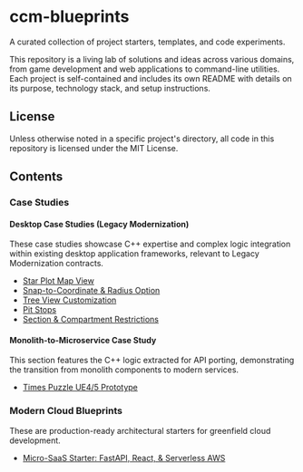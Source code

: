 # ccm-blueprints
A curated collection of project starters, templates, and code experiments.

This repository is a living lab of solutions and ideas across various domains, from game development and web applications to command-line utilities. Each project is self-contained and includes its own README with details on its purpose, technology stack, and setup instructions.

## License
Unless otherwise noted in a specific project's directory, all code in this repository is licensed under the MIT License.

## Contents

### Case Studies
#### Desktop Case Studies (Legacy Modernization)
These case studies showcase C++ expertise and complex logic integration within existing desktop application frameworks, relevant to Legacy Modernization contracts.
- [Star Plot Map View](case-studies/desktop/star-plot/)
- [Snap-to-Coordinate & Radius Option](case-studies/desktop/snap-to-coordinate-radius/)
- [Tree View Customization](case-studies/desktop/tree-view-customization/)
- [Pit Stops](case-studies/desktop/pit-stops/)
- [Section & Compartment Restrictions](case-studies/desktop/section-compartment/)

####  Monolith-to-Microservice Case Study
This section features the C++ logic extracted for API porting, demonstrating the transition from monolith components to modern services.
- [Times Puzzle UE4/5 Prototype](case-studies/monolith-to-microservice/times-puzzle/)

### Modern Cloud Blueprints
These are production-ready architectural starters for greenfield cloud development.
- [Micro-SaaS Starter: FastAPI, React, & Serverless AWS](micro-saas-starter/backend/)
